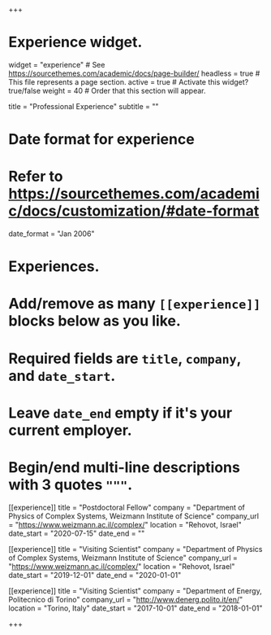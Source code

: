 +++
# Experience widget.
widget = "experience"  # See https://sourcethemes.com/academic/docs/page-builder/
headless = true  # This file represents a page section.
active = true  # Activate this widget? true/false
weight = 40  # Order that this section will appear.

title = "Professional Experience"
subtitle = ""

# Date format for experience
#   Refer to https://sourcethemes.com/academic/docs/customization/#date-format
date_format = "Jan 2006"

# Experiences.
#   Add/remove as many `[[experience]]` blocks below as you like.
#   Required fields are `title`, `company`, and `date_start`.
#   Leave `date_end` empty if it's your current employer.
#   Begin/end multi-line descriptions with 3 quotes `"""`.

[[experience]]
  title = "Postdoctoral Fellow"
  company = "Department of Physics of Complex Systems, Weizmann Institute of Science"
  company_url = "https://www.weizmann.ac.il/complex/"
  location = "Rehovot, Israel"
  date_start = "2020-07-15"
  date_end = ""
  
[[experience]]
  title = "Visiting Scientist"
  company = "Department of Physics of Complex Systems, Weizmann Institute of Science"
  company_url = "https://www.weizmann.ac.il/complex/"
  location = "Rehovot, Israel"
  date_start = "2019-12-01"
  date_end = "2020-01-01"

[[experience]]
  title = "Visiting Scientist"
  company = "Department of Energy, Politecnico di Torino"
  company_url = "http://www.denerg.polito.it/en/"
  location = "Torino, Italy"
  date_start = "2017-10-01"
  date_end = "2018-01-01"
  
+++

